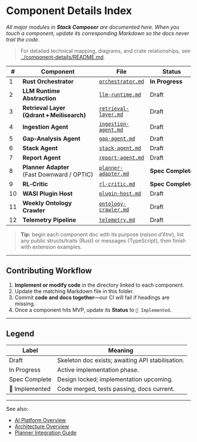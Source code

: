 # Component Details Index

_All major modules in **Stack Composer** are documented here. When you touch a
component, update its corresponding Markdown so the docs never trail the code._

> For detailed technical mapping, diagrams, and crate relationships, see [../component-details/README.md](../component-details/README.md).

| #   | Component                                   | File                                                 | Status               |
| --- | ------------------------------------------- | ---------------------------------------------------- | -------------------- |
| 1   | **Rust Orchestrator**                       | [`orchestrator.md`](orchestrator.md)                 | **In&nbsp;Progress** |
| 2   | **LLM Runtime Abstraction**                 | [`llm-runtime.md`](llm-runtime.md)                   | Draft                |
| 3   | **Retrieval Layer (Qdrant + Meilisearch)**  | [`retrieval-layer.md`](retrieval-layer.md)           | Draft                |
| 4   | **Ingestion Agent**                         | [`ingestion-agent.md`](ingestion-agent.md)           | Draft                |
| 5   | **Gap‑Analysis Agent**                      | [`gap-agent.md`](gap-agent.md)                       | Draft                |
| 6   | **Stack Agent**                             | [`stack-agent.md`](stack-agent.md)                   | Draft                |
| 7   | **Report Agent**                            | [`report-agent.md`](report-agent.md)                 | Draft                |
| 8   | **Planner Adapter** (Fast Downward / OPTIC) | [`planner-adapter.md`](planner-adapter.md)           | **Spec Complete**    |
| 9   | **RL‑Critic**                               | [`rl-critic.md`](../ai-sub-system-docs/rl-critic.md) | **Spec Complete**    |
| 10  | **WASI Plugin Host**                        | [`plugin-host.md`](plugin-host.md)                   | Draft                |
| 11  | **Weekly Ontology Crawler**                 | [`ontology-crawler.md`](ontology-crawler.md)         | Draft                |
| 12  | **Telemetry Pipeline**                      | [`telemetry.md`](telemetry.md)                       | Draft                |

> **Tip:** begin each component doc with its purpose (_raison d’être_), list any
> public structs/traits (Rust) or messages (TypeScript), then finish with
> extension examples.

---

## Contributing Workflow

1. **Implement or modify code** in the directory linked to each component.
2. Update the matching Markdown file in this folder.
3. Commit **code and docs together**—our CI will fail if headings are missing.
4. Once a component hits MVP, update its **Status** to `🚀 Implemented`.

---

## Legend

| Label              | Meaning                                          |
| ------------------ | ------------------------------------------------ |
| Draft              | Skeleton doc exists; awaiting API stabilisation. |
| In&nbsp;Progress   | Active implementation phase.                     |
| Spec&nbsp;Complete | Design locked; implementation upcoming.          |
| 🚀 Implemented     | Code merged, tests passing, docs current.        |

---

See also:

- [AI Platform Overview](../ai-platform-overview.md)
- [Architecture Overview](../architecture-overview.md)
- [Planner Integration Guide](../ai-sub-system-docs/planner-integration.md)
